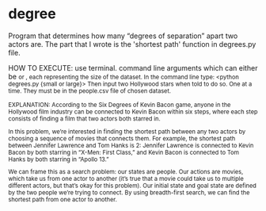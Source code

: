 # degree

Program that determines how many “degrees of separation” apart two actors are.
The part that I wrote is the 'shortest path' function in degrees.py file.

HOW TO EXECUTE: use terminal. command line arguments which can either be <small> or <large>, each representing the size of the dataset.
In the command line type: <python degrees.py {small or large}>
Then input two Hollywood stars when told to do so. One at a time.
They must be in the people.csv file of chosen dataset.

EXPLANATION:
According to the Six Degrees of Kevin Bacon game, anyone in the Hollywood film industry can be connected to Kevin Bacon within six steps, where each step consists of finding a film that two actors both starred in.

In this problem, we’re interested in finding the shortest path between any two actors by choosing a sequence of movies that connects them. For example, the shortest path between Jennifer Lawrence and Tom Hanks is 2: Jennifer Lawrence is connected to Kevin Bacon by both starring in “X-Men: First Class,” and Kevin Bacon is connected to Tom Hanks by both starring in “Apollo 13.”

We can frame this as a search problem: our states are people. Our actions are movies, which take us from one actor to another (it’s true that a movie could take us to multiple different actors, but that’s okay for this problem). Our initial state and goal state are defined by the two people we’re trying to connect. By using breadth-first search, we can find the shortest path from one actor to another.

